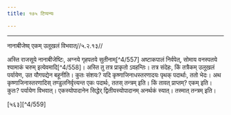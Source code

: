 ```yaml
---
title: १७५ टिप्पन्यः

---
```


[^4/556]: Vgl. Tait.S. 3.6.10.1

____________________________________________


नानाबीजेष्व् एकम् उलूखलं विभवात्//५.२.१३//

अस्ति राजसूये नानाबीजेष्टिः, अग्नये गृहपतये सुतीनाम्[^4/557] अष्टाकपालं निर्वपेत्, सोमाय वनस्पतये श्यामाकं चरुम् इत्येवमादि[^4/558]। अस्ति तु तत्र प्राकृतो ऽवहन्तिः। तत्र संदेहः, किं तत्रैकम् उलूखलं पर्यायेण, उत यौगपद्येन बहूनीति। कुतः संशयः? यदि कृष्णाजिनाधस्तरणादयः पृथक् पदार्थाः, ततो भेदः। अथ कृष्णाजिनास्तरणादिस् तण्डुलनिर्वृत्त्यन्त एकः पदार्थः, ततस् तन्त्रम् इति। किं तावत् प्राप्तम्? एकम् इति। कुतः? पर्यायेण विभवात्। एकस्योपादानेन सिद्धेर् द्वितीयस्योपादानम् अनर्थकं स्यात्। तस्मात् तन्त्रम् इति।

[५६३][^4/559]
